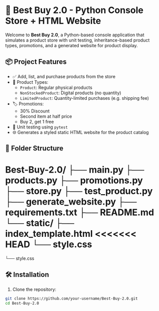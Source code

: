 # 🛒 Best Buy 2.0 - Python Console Store + HTML Website

Welcome to **Best Buy 2.0**, a Python-based console application that simulates a product store with unit testing, inheritance-based product types, promotions, and a generated website for product display.

## 📦 Project Features

- ✅ Add, list, and purchase products from the store
- 📁 Product Types:
  - `Product`: Regular physical products
  - `NonStockedProduct`: Digital products (no quantity)
  - `LimitedProduct`: Quantity-limited purchases (e.g. shipping fee)
- 🏷️ Promotions:
  - 30% Discount
  - Second item at half price
  - Buy 2, get 1 free
- 🧪 Unit testing using `pytest`
- 🌐 Generates a styled static HTML website for the product catalog


## 📂 Folder Structure

Best-Buy-2.0/
├── main.py
├── products.py
├── promotions.py
├── store.py
├── test_product.py
├── generate_website.py
├── requirements.txt
├── README.md
└── static/
├── index_template.html
<<<<<<< HEAD
└── style.css
=======
└── style.css


## 🛠️ Installation

1. Clone the repository:
```bash
git clone https://github.com/your-username/Best-Buy-2.0.git
cd Best-Buy-2.0



